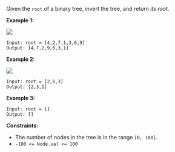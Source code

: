 Given the `root` of a binary tree, invert the tree, and return _its root_.



**Example 1:**

![](https://assets.leetcode.com/uploads/2021/03/14/invert1-tree.jpg)

    
    
    Input: root = [4,2,7,1,3,6,9]
    Output: [4,7,2,9,6,3,1]
    

**Example 2:**

![](https://assets.leetcode.com/uploads/2021/03/14/invert2-tree.jpg)

    
    
    Input: root = [2,1,3]
    Output: [2,3,1]
    

**Example 3:**

    
    
    Input: root = []
    Output: []
    



**Constraints:**

  * The number of nodes in the tree is in the range `[0, 100]`.
  * `-100 <= Node.val <= 100`

